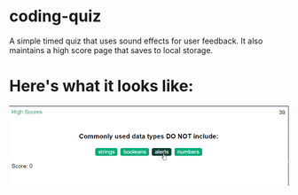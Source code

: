 # coding-quiz
A simple timed quiz that uses sound effects for user feedback. It also maintains a high score page that saves to local storage.

# Here's what it looks like:
![screenshot](coding-quiz.png?raw=true "demo")